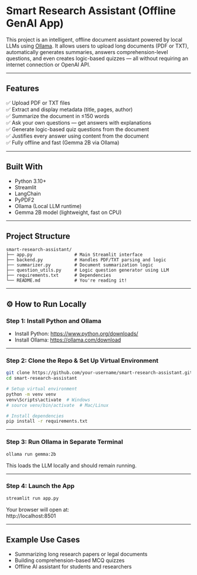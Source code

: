 
# Smart Research Assistant (Offline GenAI App)

This project is an intelligent, offline document assistant powered by local LLMs using [Ollama](https://ollama.com). It allows users to upload long documents (PDF or TXT), automatically generates summaries, answers comprehension-level questions, and even creates logic-based quizzes — all without requiring an internet connection or OpenAI API.

---

## Features

✅ Upload PDF or TXT files  
✅ Extract and display metadata (title, pages, author)  
✅ Summarize the document in ≤150 words  
✅ Ask your own questions — get answers with explanations  
✅ Generate logic-based quiz questions from the document  
✅ Justifies every answer using content from the document  
✅ Fully offline and fast (Gemma 2B via Ollama)  

---

## Built With

- Python 3.10+
- Streamlit
- LangChain
- PyPDF2
- Ollama (Local LLM runtime)
- Gemma 2B model (lightweight, fast on CPU)

---

## Project Structure

```
smart-research-assistant/
├── app.py                # Main Streamlit interface
├── backend.py            # Handles PDF/TXT parsing and logic
├── summarizer.py         # Document summarization logic
├── question_utils.py     # Logic question generator using LLM
├── requirements.txt      # Dependencies
└── README.md             # You're reading it!
```

---

## ⚙️ How to Run Locally

### Step 1: Install Python and Ollama

- Install Python: https://www.python.org/downloads/
- Install Ollama: https://ollama.com/download

---

### Step 2: Clone the Repo & Set Up Virtual Environment

```bash
git clone https://github.com/your-username/smart-research-assistant.git
cd smart-research-assistant

# Setup virtual environment
python -m venv venv
venv\Scripts\activate  # Windows
# source venv/bin/activate  # Mac/Linux

# Install dependencies
pip install -r requirements.txt
```

---

### Step 3: Run Ollama in Separate Terminal

```bash
ollama run gemma:2b
```

This loads the LLM locally and should remain running.

---

### Step 4: Launch the App

```bash
streamlit run app.py
```

Your browser will open at:  
http://localhost:8501

---



## Example Use Cases

- Summarizing long research papers or legal documents
- Building comprehension-based MCQ quizzes
- Offline AI assistant for students and researchers

